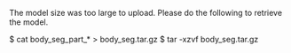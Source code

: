 The model size was too large to upload. Please do the following to retrieve the model.

$ cat body_seg_part_* > body_seg.tar.gz
$ tar -xzvf body_seg.tar.gz


